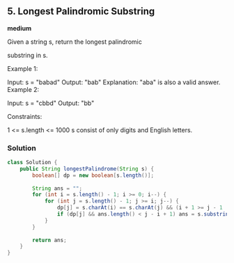 ## 5. Longest Palindromic Substring

**medium**

Given a string s, return the longest 
palindromic
 
substring
 in s.


Example 1:

Input: s = "babad"
Output: "bab"
Explanation: "aba" is also a valid answer.
Example 2:

Input: s = "cbbd"
Output: "bb"
 

Constraints:

1 <= s.length <= 1000
s consist of only digits and English letters.


### Solution

```java
class Solution {
    public String longestPalindrome(String s) {
        boolean[] dp = new boolean[s.length()];
        
        String ans = "";
        for (int i = s.length() - 1; i >= 0; i--) {
            for (int j = s.length() - 1; j >= i; j--) {
                dp[j] = s.charAt(i) == s.charAt(j) && (i + 1 >= j - 1 || dp[j - 1] == true);
                if (dp[j] && ans.length() < j - i + 1) ans = s.substring(i, j + 1);
            }
        }
        
        return ans;
    }
}
```
